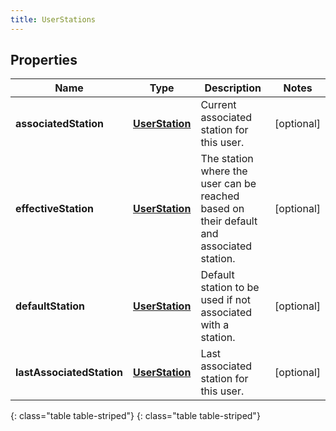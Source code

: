 ```yaml
---
title: UserStations
---
```


## Properties

| Name | Type | Description | Notes |
| ------------ | ------------- | ------------- | ------------- |
| **associatedStation** | [**UserStation**](UserStation.html) | Current associated station for this user. |  [optional] |
| **effectiveStation** | [**UserStation**](UserStation.html) | The station where the user can be reached based on their default and associated station. |  [optional] |
| **defaultStation** | [**UserStation**](UserStation.html) | Default station to be used if not associated with a station. |  [optional] |
| **lastAssociatedStation** | [**UserStation**](UserStation.html) | Last associated station for this user. |  [optional] |
{: class="table table-striped"}
{: class="table table-striped"}


